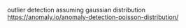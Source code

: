 outlier detection assuming gaussian distribution
https://anomaly.io/anomaly-detection-poisson-distribution/

